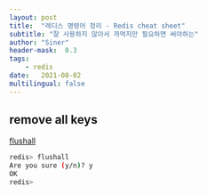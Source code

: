 ```yaml
---
layout: post
title:  "레디스 명령어 정리 - Redis cheat sheet"
subtitle: "잘 사용하지 않아서 까먹지만 필요하면 써야하는"
author: "Siner"
header-mask:  0.3
tags:
    - redis
date:   2021-08-02
multilingual: false
---
```


## remove all keys
[flushall](https://redis.io/commands/FLUSHALL)

```bash
redis> flushall
Are you sure (y/n)? y
OK
redis> 
```

